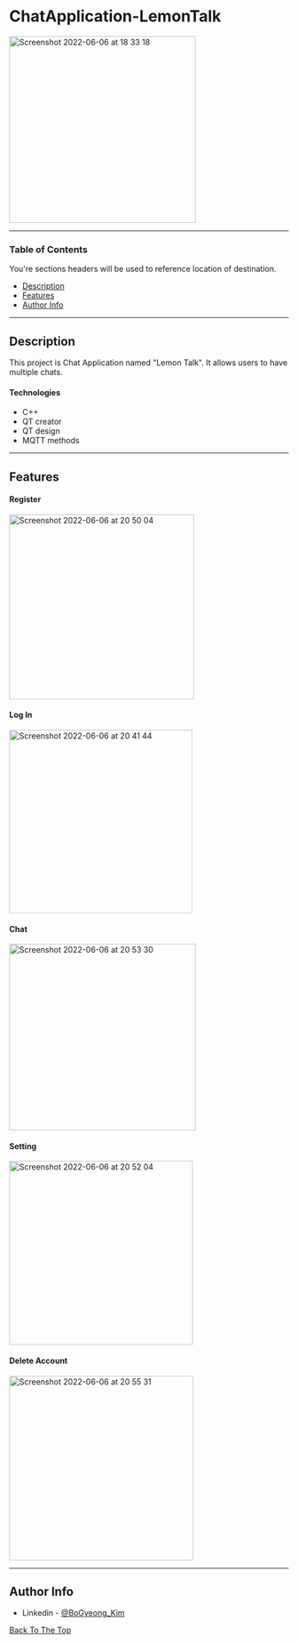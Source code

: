 # ChatApplication-LemonTalk

<p>
    <img width="336" alt="Screenshot 2022-06-06 at 18 33 18" src="https://user-images.githubusercontent.com/50590112/172214932-74894279-703a-44bc-b284-188c10f77d50.png">
 </p>

---

### Table of Contents
You're sections headers will be used to reference location of destination.

- [Description](#description)
- [Features](#features)
- [Author Info](#author-info)

---

## Description
This project is Chat Application named "Lemon Talk". 
It allows users to have multiple chats. 


#### Technologies

- C++
- QT creator
- QT design
- MQTT methods


---

## Features

#### Register
<p>
    <img width="333" alt="Screenshot 2022-06-06 at 20 50 04" src="https://user-images.githubusercontent.com/50590112/172236992-606a81c8-4ce3-4abf-8d52-641500163acf.png">
</p>


#### Log In
<p>
    <img width="330" alt="Screenshot 2022-06-06 at 20 41 44" src="https://user-images.githubusercontent.com/50590112/172235646-b01c19dc-4d64-4830-be81-f942b526a4c4.png">
</p>


#### Chat
<p>
    <img width="336" alt="Screenshot 2022-06-06 at 20 53 30" src="https://user-images.githubusercontent.com/50590112/172237531-284e1786-fabb-414e-a5d3-beaf4d7abf7c.png">  
</p>


#### Setting
<p>
    <img width="331" alt="Screenshot 2022-06-06 at 20 52 04" src="https://user-images.githubusercontent.com/50590112/172237289-848413dd-ff32-4671-b056-3068cfca23f9.png">
</p>


#### Delete Account
<p>
 <img width="332" alt="Screenshot 2022-06-06 at 20 55 31" src="https://user-images.githubusercontent.com/50590112/172237859-232be0df-b730-44a1-940a-5da48a1fead2.png">
</p>


---

## Author Info

- Linkedin - [@BoGyeong_Kim](https://www.linkedin.com/in/bogyeong-kim/)

[Back To The Top](#read-me-template)
